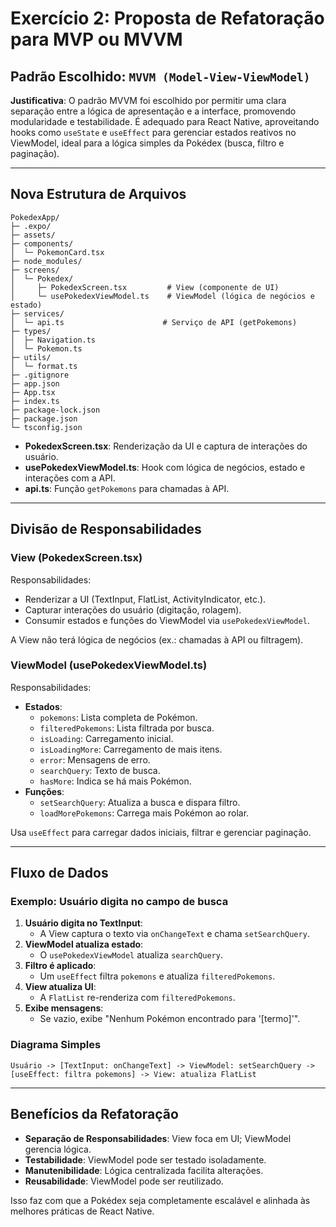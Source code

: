 # Exercício 2: Proposta de Refatoração para MVP ou MVVM

## Padrão Escolhido: `MVVM (Model-View-ViewModel)`

**Justificativa**: O padrão MVVM foi escolhido por permitir uma clara separação entre a lógica de apresentação e a interface, promovendo modularidade e testabilidade. É adequado para React Native, aproveitando hooks como `useState` e `useEffect` para gerenciar estados reativos no ViewModel, ideal para a lógica simples da Pokédex (busca, filtro e paginação).

---

## Nova Estrutura de Arquivos

```
PokedexApp/
├─ .expo/
├─ assets/
├─ components/
│  └─ PokemonCard.tsx
├─ node_modules/
├─ screens/
│  └─ Pokedex/
│     ├─ PokedexScreen.tsx         # View (componente de UI)
│     └─ usePokedexViewModel.ts    # ViewModel (lógica de negócios e estado)
├─ services/
│  └─ api.ts                      # Serviço de API (getPokemons)
├─ types/
│  ├─ Navigation.ts
│  └─ Pokemon.ts
├─ utils/
│  └─ format.ts
├─ .gitignore
├─ app.json
├─ App.tsx
├─ index.ts
├─ package-lock.json
├─ package.json
└─ tsconfig.json
```

- **PokedexScreen.tsx**: Renderização da UI e captura de interações do usuário.
- **usePokedexViewModel.ts**: Hook com lógica de negócios, estado e interações com a API.
- **api.ts**: Função `getPokemons` para chamadas à API.

---

## Divisão de Responsabilidades

### View (PokedexScreen.tsx)

Responsabilidades:
- Renderizar a UI (TextInput, FlatList, ActivityIndicator, etc.).
- Capturar interações do usuário (digitação, rolagem).
- Consumir estados e funções do ViewModel via `usePokedexViewModel`.

A View não terá lógica de negócios (ex.: chamadas à API ou filtragem).

### ViewModel (usePokedexViewModel.ts)

Responsabilidades:
- **Estados**:
  - `pokemons`: Lista completa de Pokémon.
  - `filteredPokemons`: Lista filtrada por busca.
  - `isLoading`: Carregamento inicial.
  - `isLoadingMore`: Carregamento de mais itens.
  - `error`: Mensagens de erro.
  - `searchQuery`: Texto de busca.
  - `hasMore`: Indica se há mais Pokémon.
- **Funções**:
  - `setSearchQuery`: Atualiza a busca e dispara filtro.
  - `loadMorePokemons`: Carrega mais Pokémon ao rolar.

Usa `useEffect` para carregar dados iniciais, filtrar e gerenciar paginação.

---

## Fluxo de Dados

### Exemplo: Usuário digita no campo de busca

1. **Usuário digita no TextInput**:
   - A View captura o texto via `onChangeText` e chama `setSearchQuery`.
2. **ViewModel atualiza estado**:
   - O `usePokedexViewModel` atualiza `searchQuery`.
3. **Filtro é aplicado**:
   - Um `useEffect` filtra `pokemons` e atualiza `filteredPokemons`.
4. **View atualiza UI**:
   - A `FlatList` re-renderiza com `filteredPokemons`.
5. **Exibe mensagens**:
   - Se vazio, exibe "Nenhum Pokémon encontrado para '[termo]'".

### Diagrama Simples

```
Usuário -> [TextInput: onChangeText] -> ViewModel: setSearchQuery -> [useEffect: filtra pokemons] -> View: atualiza FlatList
```

---

## Benefícios da Refatoração

- **Separação de Responsabilidades**: View foca em UI; ViewModel gerencia lógica.
- **Testabilidade**: ViewModel pode ser testado isoladamente.
- **Manutenibilidade**: Lógica centralizada facilita alterações.
- **Reusabilidade**: ViewModel pode ser reutilizado.

Isso faz com que a Pokédex seja completamente escalável e alinhada às melhores práticas de React Native.